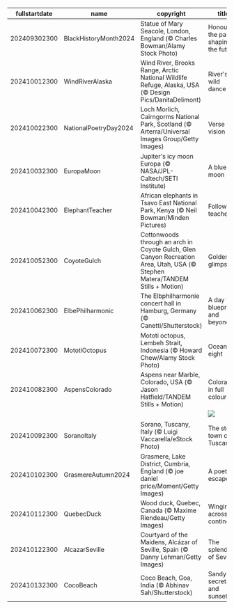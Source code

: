 |fullstartdate|name|copyright|title|image|
|--|--|--|--|--|
202409302300|BlackHistoryMonth2024|Statue of Mary Seacole, London, England (© Charles Bowman/Alamy Stock Photo)|Honouring the past, shaping the future|![](/en-GB/2024/10/202409302300BlackHistoryMonth2024.jpg)|
202410012300|WindRiverAlaska|Wind River, Brooks Range, Arctic National Wildlife Refuge, Alaska, USA (© Design Pics/DanitaDelimont)|River's wild dance|![](/en-GB/2024/10/202410012300WindRiverAlaska.jpg)|
202410022300|NationalPoetryDay2024|Loch Morlich, Cairngorms National Park, Scotland (© Arterra/Universal Images Group/Getty Images)|Verse and vision|![](/en-GB/2024/10/202410022300NationalPoetryDay2024.jpg)|
202410032300|EuropaMoon|Jupiter's icy moon Europa (© NASA/JPL-Caltech/SETI Institute)|A blue moon|![](/en-GB/2024/10/202410032300EuropaMoon.jpg)|
202410042300|ElephantTeacher|African elephants in Tsavo East National Park, Kenya (© Neil Bowman/Minden Pictures)|Follow the teacher!|![](/en-GB/2024/10/202410042300ElephantTeacher.jpg)|
202410052300|CoyoteGulch|Cottonwoods through an arch in Coyote Gulch, Glen Canyon Recreation Area, Utah, USA (© Stephen Matera/TANDEM Stills + Motion)|Golden glimpses|![](/en-GB/2024/10/202410052300CoyoteGulch.jpg)|
202410062300|ElbePhilharmonic|The Elbphilharmonie concert hall in Hamburg, Germany (© Canetti/Shutterstock)|A day for blueprints and beyond|![](/en-GB/2024/10/202410062300ElbePhilharmonic.jpg)|
202410072300|MototiOctopus|Mototi octopus, Lembeh Strait, Indonesia (© Howard Chew/Alamy Stock Photo)|Ocean's eight|![](/en-GB/2024/10/202410072300MototiOctopus.jpg)|
202410082300|AspensColorado|Aspens near Marble, Colorado, USA (© Jason Hatfield/TANDEM Stills + Motion)|Colorado in full colour|![](/en-GB/2024/10/202410082300AspensColorado.jpg)|
||||![](/en-GB/2024/10/.jpg)|
202410092300|SoranoItaly|Sorano, Tuscany, Italy (© Luigi Vaccarella/eStock Photo)|The stone town of Tuscany|![](/en-GB/2024/10/202410092300SoranoItaly.jpg)|
202410102300|GrasmereAutumn2024|Grasmere, Lake District, Cumbria, England (© joe daniel price/Moment/Getty Images)|A poetic escape|![](/en-GB/2024/10/202410102300GrasmereAutumn2024.jpg)|
202410112300|QuebecDuck|Wood duck, Quebec, Canada (© Maxime Riendeau/Getty Images)|Winging it across continents|![](/en-GB/2024/10/202410112300QuebecDuck.jpg)|
202410122300|AlcazarSeville|Courtyard of the Maidens, Alcázar of Seville, Spain (© Danny Lehman/Getty Images)|The splendor of Seville|![](/en-GB/2024/10/202410122300AlcazarSeville.jpg)|
202410132300|CocoBeach|Coco Beach, Goa, India (© Abhinav Sah/Shutterstock)|Sandy secrets and sunsets|![](/en-GB/2024/10/202410132300CocoBeach.jpg)|
